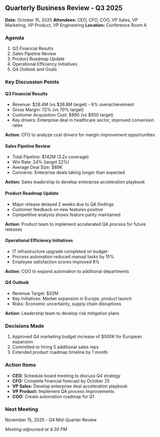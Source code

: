 ## Quarterly Business Review - Q3 2025

**Date:** October 15, 2025
**Attendees:** CEO, CFO, COO, VP Sales, VP Marketing, VP Product, VP Engineering
**Location:** Conference Room A

### Agenda
1. Q3 Financial Results
2. Sales Pipeline Review
3. Product Roadmap Update
4. Operational Efficiency Initiatives
5. Q4 Outlook and Goals

### Key Discussion Points

#### Q3 Financial Results
- Revenue: $28.4M (vs $26.8M target) - 6% overachievement
- Gross Margin: 72% (vs 70% target)
- Customer Acquisition Cost: $890 (vs $950 target)
- Key drivers: Enterprise deal in healthcare sector, improved conversion rates

**Action:** CFO to analyze cost drivers for margin improvement opportunities

#### Sales Pipeline Review
- Total Pipeline: $142M (3.2x coverage)
- Win Rate: 24% (target 22%)
- Average Deal Size: $89K
- Concerns: Enterprise deals taking longer than expected

**Action:** Sales leadership to develop enterprise acceleration playbook

#### Product Roadmap Update
- Major release delayed 2 weeks due to QA findings
- Customer feedback on new features positive
- Competitive analysis shows feature parity maintained

**Action:** Product team to implement accelerated QA process for future releases

#### Operational Efficiency Initiatives
- IT infrastructure upgrade completed on budget
- Process automation reduced manual tasks by 15%
- Employee satisfaction scores improved 8%

**Action:** COO to expand automation to additional departments

#### Q4 Outlook
- Revenue Target: $32M
- Key Initiatives: Market expansion in Europe, product launch
- Risks: Economic uncertainty, supply chain disruptions

**Action:** Leadership team to develop risk mitigation plans

### Decisions Made
1. Approved Q4 marketing budget increase of $500K for European expansion
2. Committed to hiring 5 additional sales reps
3. Extended product roadmap timeline by 1 month

### Action Items
- **CEO:** Schedule board meeting to discuss Q4 strategy
- **CFO:** Complete financial forecast by October 25
- **VP Sales:** Develop enterprise deal acceleration playbook
- **VP Product:** Implement QA process improvements
- **COO:** Create automation roadmap for Q1

### Next Meeting
November 15, 2025 - Q4 Mid-Quarter Review

*Meeting adjourned at 4:30 PM*
